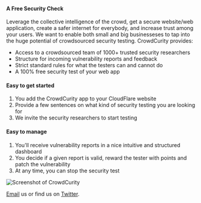 #### A Free Security Check

Leverage the collective intelligence of the crowd, get a secure website/web application, create a safer internet for everybody, and increase trust among your users. We want to enable both small and big businesseses to tap into the huge potential of crowdsourced security testing. CrowdCurity provides:

- Access to a crowdsourced team of 1000+ trusted security researchers
- Structure for incoming vulnerability reports and feedback
- Strict standard rules for what the testers can and cannot do
- A 100% free security test of your web app

#### Easy to get started

1. You add the CrowdCurity app to your CloudFlare website
2. Provide a few sentences on what kind of security testing you are looking for
3. We invite the security researchers to start testing

#### Easy to manage

1. You'll receive vulnerability reports in a nice intuitive and structured dashboard
2. You decide if a given report is valid, reward the tester with points and patch the vulnerability
3. At any time, you can stop the security test

![Screenshot of CrowdCurity](/images/apps/crowdcurity/crowdcurity_dashboardscreenshot.png)	

<a href="mailto:hello@crowdcurity.com">Email</a> us or find us on <a href="https://twitter.com/crowdcurity">Twitter</a>.
